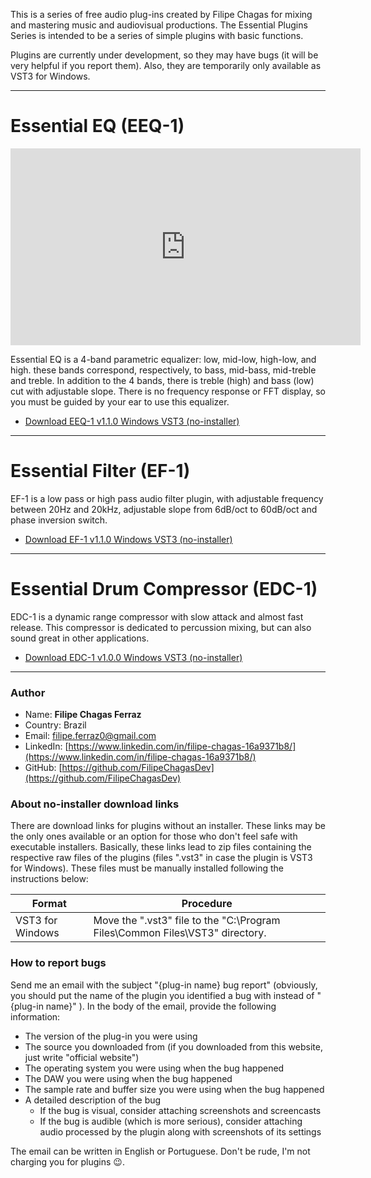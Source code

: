 This is a series of free audio plug-ins created by Filipe Chagas for mixing and mastering music and audiovisual productions. The Essential Plugins Series is intended to be a series of simple plugins with basic functions.

Plugins are currently under development, so they may have bugs (it will be very helpful if you report them). Also, they are temporarily only available as VST3 for Windows.

* * *

# Essential EQ (EEQ-1)

<iframe width="560" height="315" src="https://youtu.be/qiVyrfRYzMM" frameborder="0" allow="autoplay; encrypted-media" allowfullscreen></iframe>

Essential EQ is a 4-band parametric equalizer: low, mid-low, high-low, and high. these bands correspond, respectively, to bass, mid-bass, mid-treble and treble. In addition to the 4 bands, there is treble (high) and bass (low) cut with adjustable slope. There is no frequency response or FFT display, so you must be guided by your ear to use this equalizer.

* [Download EEQ-1 v1.1.0 Windows VST3 (no-installer)](https://github.com/FilipeChagasDev/essentials-plugins-series-website/releases/download/26-Jan-22/EEQ-1_v1-1-0_Windows_VST3.zip)

* * *

# Essential Filter (EF-1)

EF-1 is a low pass or high pass audio filter plugin, with adjustable frequency between 20Hz and 20kHz, adjustable slope from 6dB/oct to 60dB/oct and phase inversion switch.

* [Download EF-1 v1.1.0 Windows VST3 (no-installer)](https://github.com/FilipeChagasDev/essentials-plugins-series-website/releases/download/26-Jan-22/EF-1_v1-1-0_Windows_VST3.zip)

* * *

# Essential Drum Compressor (EDC-1)

EDC-1 is a dynamic range compressor with slow attack and almost fast release. This compressor is dedicated to percussion mixing, but can also sound great in other applications.

* [Download EDC-1 v1.0.0 Windows VST3 (no-installer)](https://github.com/FilipeChagasDev/essentials-plugins-series-website/releases/download/26-Jan-22/EDC-1_v1-0-0_Windows_VST3.zip)

* * *
### Author

* Name: **Filipe Chagas Ferraz**
* Country: Brazil
* Email: filipe.ferraz0@gmail.com
* LinkedIn: [https://www.linkedin.com/in/filipe-chagas-16a9371b8/](https://www.linkedin.com/in/filipe-chagas-16a9371b8/)
* GitHub: [https://github.com/FilipeChagasDev](https://github.com/FilipeChagasDev)

### About no-installer download links

There are download links for plugins without an installer. These links may be the only ones available or an option for those who don't feel safe with executable installers. Basically, these links lead to zip files containing the respective raw files of the plugins (files ".vst3" in case the plugin is VST3 for Windows). These files must be manually installed following the instructions below:

| Format | Procedure |
|----|----|
| VST3 for Windows | Move the ".vst3" file to the "C:\Program Files\Common Files\VST3" directory. |


### How to report bugs

Send me an email with the subject "\{plug-in name\} bug report" (obviously, you should put the name of the plugin you identified a bug with instead of "\{plug-in name\}" ). In the body of the email, provide the following information:

* The version of the plug-in you were using
* The source you downloaded from (if you downloaded from this website, just write "official website")
* The operating system you were using when the bug happened
* The DAW you were using when the bug happened
* The sample rate and buffer size you were using when the bug happened
* A detailed description of the bug
  * If the bug is visual, consider attaching screenshots and screencasts
  * If the bug is audible (which is more serious), consider attaching audio processed by the plugin along with screenshots of its settings

The email can be written in English or Portuguese. Don't be rude, I'm not charging you for plugins 😉.
